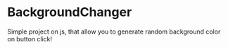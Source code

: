 # BackgroundChanger
Simple project on js, that allow you to generate random background color on button click!
